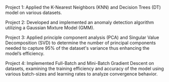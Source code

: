 Project 1: Applied the K-Nearest Neighbors (KNN) and Decision Trees (DT) model on various datasets.

Project 2: Developed and implemented an anomaly detection algorithm utilizing a Gaussian Mixture Model (GMM).

Project 3: Applied principle component analysis (PCA) and Singular Value Decomposition (SVD) to determine the number of principal components needed to capture 95% of the dataset's variance thus enhancing the model’s efficiency.

Project 4: Implemented Full-Batch and Mini-Batch Gradient Descent on datasets, examining the training efficiency and accuracy of the model using various batch-sizes and learning rates to analyze convergence behavior.
